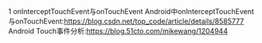 1 onInterceptTouchEvent与onTouchEvent
Android中onInterceptTouchEvent与onTouchEvent:https://blog.csdn.net/top_code/article/details/8585777
Android Touch事件分析:https://blog.51cto.com/mikewang/1204944